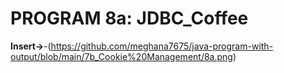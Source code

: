# PROGRAM 8a: JDBC_Coffee

**Insert->**-(https://github.com/meghana7675/java-program-with-output/blob/main/7b_Cookie%20Management/8a.png)

